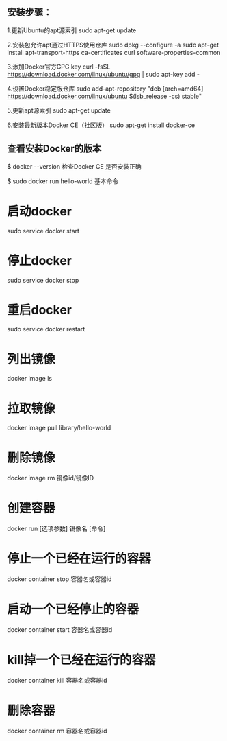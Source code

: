 ## 安装步骤：
1.更新Ubuntu的apt源索引
  sudo apt-get update

2.安装包允许apt通过HTTPS使用仓库
  sudo dpkg --configure -a
  sudo apt-get install apt-transport-https ca-certificates curl software-properties-common

3.添加Docker官方GPG key
  curl -fsSL https://download.docker.com/linux/ubuntu/gpg | sudo apt-key add -

4.设置Docker稳定版仓库
  sudo add-apt-repository "deb [arch=amd64] https://download.docker.com/linux/ubuntu $(lsb_release -cs) stable"
  
5.更新apt源索引
  sudo apt-get update
  
6.安装最新版本Docker CE（社区版）
  sudo apt-get install docker-ce
  
  
## 查看安装Docker的版本

$ docker --version
检查Docker CE 是否安装正确

$ sudo docker run hello-world
基本命令

# 启动docker
sudo service docker start

# 停止docker
sudo service docker stop

# 重启docker
sudo service docker restart

# 列出镜像
docker image ls

# 拉取镜像
docker image pull library/hello-world

# 删除镜像
docker image rm 镜像id/镜像ID

# 创建容器
docker run [选项参数] 镜像名 [命令]

# 停止一个已经在运行的容器
docker container stop 容器名或容器id

# 启动一个已经停止的容器
docker container start 容器名或容器id

# kill掉一个已经在运行的容器
docker container kill 容器名或容器id

# 删除容器
docker container rm 容器名或容器id
